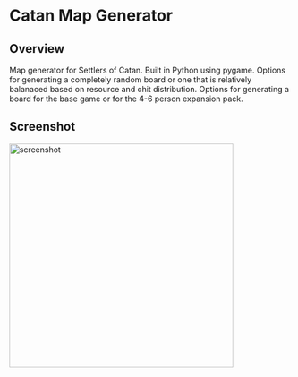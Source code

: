 # Catan Map Generator 
## Overview 
Map generator for Settlers of Catan. Built in Python using pygame. Options for generating a completely random board or one that is relatively balanaced based on 
resource and chit distribution. Options for generating a board for the base game or for the 4-6 person expansion pack. 
## Screenshot
<img src="https://raw.github.com/athursland/catan_map_generator/main/map.png" alt="screenshot" width="400"/>
